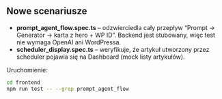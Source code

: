 ## Nowe scenariusze

* **prompt_agent_flow.spec.ts** – odzwierciedla cały przepływ “Prompt → Generator → karta z hero + WP ID”. Backend jest stubowany, więc test nie wymaga OpenAI ani WordPressa.
* **scheduler_display.spec.ts** – weryfikuje, że artykuł utworzony przez scheduler pojawia się na Dashboard (mock listy artykułów).

Uruchomienie:
```bash
cd frontend
npm run test -- --grep prompt_agent_flow
```

